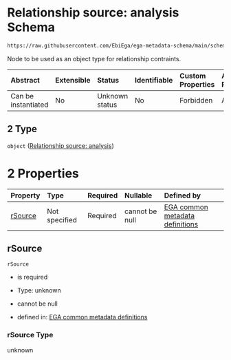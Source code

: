 # Relationship source: analysis Schema

```txt
https://raw.githubusercontent.com/EbiEga/ega-metadata-schema/main/schemas/EGA.dataset.json#/properties/datasetRelationships/items/allOf/1/anyOf/0/allOf/1/anyOf/2
```

Node to be used as an object type for relationship contraints.

| Abstract            | Extensible | Status         | Identifiable | Custom Properties | Additional Properties | Access Restrictions | Defined In                                                                     |
| :------------------ | :--------- | :------------- | :----------- | :---------------- | :-------------------- | :------------------ | :----------------------------------------------------------------------------- |
| Can be instantiated | No         | Unknown status | No           | Forbidden         | Allowed               | none                | [EGA.dataset.json\*](../../../schemas/EGA.dataset.json "open original schema") |

## 2 Type

`object` ([Relationship source: analysis](ega-4-defs-relationship-source-analysis.md))

# 2 Properties

| Property            | Type          | Required | Nullable       | Defined by                                                                                                                                                                                                                                         |
| :------------------ | :------------ | :------- | :------------- | :------------------------------------------------------------------------------------------------------------------------------------------------------------------------------------------------------------------------------------------------- |
| [rSource](#rsource) | Not specified | Required | cannot be null | [EGA common metadata definitions](ega-4-defs-relationship-source-analysis-properties-rsource.md "https://raw.githubusercontent.com/EbiEga/ega-metadata-schema/main/schemas/EGA.common-definitions.json#/$defs/rSourceAnalysis/properties/rSource") |

## rSource



`rSource`

*   is required

*   Type: unknown

*   cannot be null

*   defined in: [EGA common metadata definitions](ega-4-defs-relationship-source-analysis-properties-rsource.md "https://raw.githubusercontent.com/EbiEga/ega-metadata-schema/main/schemas/EGA.common-definitions.json#/$defs/rSourceAnalysis/properties/rSource")

### rSource Type

unknown
